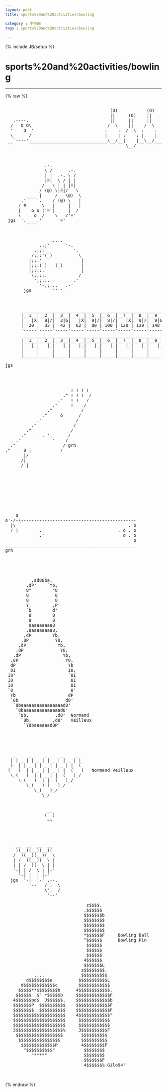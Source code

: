 ```yaml
---
layout: post
title: sports%20and%20activities/bowling
category : 字符画
tags : sports%20and%20activities/bowling
---
```

{% include JB/setup %}
# sports%20and%20activities/bowling
---
{% raw %}
<pre>

                                        (O)           (O)
                                        ||     (O)    ||
   .----.                               ||     ||     ||
  /   O O\                             /  \    ||    /  \
  &#039;    O  &#039;                           :    :  /  \  :    :
  \      /                            |    | :    : |    |
 __`----&#039;______________________________\__/__|    |__\__/____pjb
                                              \__/



               .-.
               \ /      .-.
               |_|  .-. \ /
               |=|  \ / |_|
              /   \ |_| |=|
             / (@) \|=|/   \
        ____ |     /   \@)  \
      .&#039;    &#039;.    / (@) \   |
     / #      \   |     |   |
     |    o o |&#039;=&#039;|     |  /
     \     o  /    \   /&#039;=&#039;
 jgs  &#039;.____.&#039;      &#039;=&#039;



                _....._
             .;;&#039;      &#039;-.
           .;;: _         &#039;.
          /;;:&#039;(_)          \
         |;;:&#039;_     _        |
         |;;:(_)   (_)       |
         |;;::.              |
          \;;::.            /
           &#039;;;::.         .&#039;
             &#039;-;;:..  _.-&#039;
       jgs       &#039;&#039;&#039;&#039;&#039;



       _____________________________________________________________
      |__1__|__2__|__3__|__4__|__5__|__6__|__7__|__8__|__9__|__10___|
      |   |X|  8|/|  3|6|   |X|  9|/|  8|/|   |X|  9|/|  9|G|  X|X|X|
      |  20 |  33 |  42 |  62 |  80 | 100 | 120 | 139 | 148 |  178  |
      &#039;-----&#039;-----&#039;-----&#039;-----&#039;-----&#039;-----&#039;-----&#039;-----&#039;-----&#039;-------&#039;
       ____________________________________________________________
      |__1__|__2__|__3__|__4__|__5__|__6__|__7__|__8__|__9__|__10__|
      |   |_|   |_|   |_|   |_|   |_|   |_|   |_|   |_|   |_|  |_|_|
      |     |     |     |     |     |     |     |     |     |      |
      |_____|_____|_____|_____|_____|_____|_____|_____|_____|______|

jgs




                         ! ! ! !
                      .&quot; ! ! !  /
                    .&quot;   ! !   /
                  .&quot;     !    /
                .&quot;           /
              .&quot;     o      /
            .&quot;             /
          .&quot;              /
        .&quot;               /
      .&quot;      . &#039;.      /
    .&quot;      &#039;     &#039;    /
  .&quot;                  / grh
.&quot;     0 |           /
       |/
      /|
      / |









  _ 0
o&#039;-/-\--------------------------------------------
  |\                                           . o
  / |       &#039;.                             . o . o
             .&#039;                              o . o
            &#039;                                    o
__________________________________________________
grh





          ,ad88ba,
        ,dP&#039;    `Yb,
        8&quot;        &quot;8
        8          8
        8          8
        Y,        ,P
        `b        d&#039;
         8        8
         8        8
         8aaaaaaaa8
        ,8aaaaaaaa8,
       ,dP        Yb,
      ,8P          Y8,
     ,dP            Yb,
    ,8P              Y8,
   ,dP                Yb,
  ,8P                  Y8,
  dP                    Yb
  8I                    I8,
 I8&#039;                    `8I
 I8                      8I
 I8                      8I
 `8                      8&#039;
  Yb                    dP
  `8b                  d8&#039;
   `8baaaaaaaaaaaaaaaad8&#039;
    `8baaaaaaaaaaaaaad8&#039;
     `8b,          ,d8&#039;  Normand
      `8b,        ,d8&#039;   Veilleux
       `Y8baaaaaad8P&#039;





   _     _     _     _     _
  | | _ | | _ | | _ | | _ | |
  )  | | _ | | _ | | _ | |  (
 (   )  | | _ | | _ | |  (   )   Normand Veilleux
  \_(   )  | | _ | |  (   )_/
     \_(   )  | |  (   )_/
        \_(   ) (   )_/
           \_(   )_/
              \_/


                __
               (  )
                ~~




    __  __  __  __
    )(__)(__)(__)(
   /  )(__)(__)(  \
   | /  )(__)(  \ |
   | | /  )(  \ | |
   &#039;-| | /  \ | |-&#039;
     &#039;-| |  | |-&#039;
  jgs  &#039;-|  |-&#039; .--.
         &#039;--&#039;  / .  \
               \&#039;.  /
                &#039;--&#039;

                               z$$$$.                               
                              .$$$$$$                               
                              $$$$$$$b                              
                              $$$$$$$$                              
                              $$$$$$$$                              
                              $$$$$$$$                              
                              *$$$$$$F     Bowling Ball 
                              ^$$$$$$      Bowling Pin  
                               $$$$$$                               
                               $$$$$$                               
                               $$$$$$                               
                              4$$$$$$                               
                              $$$$$$$L                              
                             z$$$$$$$$.                             
           ....              $$$$$$$$$$                             
        d$$$$$$$$e          $$$$$$$$$$$L                            
      d$$$$$$$$$$$$c        $$$$$$$$$$$$                            
     $$$$$**$$$$$$$$b      4$$$$$$$$$$$$.                           
    $$$$$$  $&quot; *$$$$$b     $$$$$$$$$$$$$F                           
   4$$$$$$bd$  J$$$$$$.    $$$$$$$$$$$$$b                           
   $$$$$$$P  $$$$$$$$$$    $$$$$$$$$$$$$F                           
   $$$$$$$$ .$$$$$$$$$$    $$$$$$$$$$$$$F                           
   $$$$$$$$$$$$$$$$$$$$    4$$$$$$$$$$$$&quot;                           
   $$$$$$$$$$$$$$$$$$$$     $$$$$$$$$$$$                            
   $$$$$$$$$$$$$$$$$$$$     $$$$$$$$$$$$                            
   3$$$$$$$$$$$$$$$$$$%     3$$$$$$$$$$F                            
    $$$$$$$$$$$$$$$$$$       $$$$$$$$$$                             
     $$$$$$$$$$$$$$$$        $$$$$$$$$$                             
      $$$$$$$$$$$$$P         4$$$$$$$$F                             
       &quot;$$$$$$$$$$&quot;           $$$$$$$$                              
          &quot;****&quot;              $$$$$$$$                              
                              $$$$$$$F                              
                              4$$$$$$% Gilo94&#039;     

 </pre>
{% endraw %}

